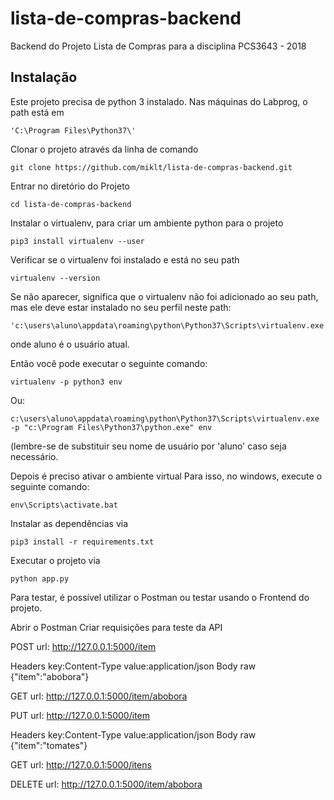 # lista-de-compras-backend
Backend do Projeto Lista de Compras para a disciplina PCS3643 - 2018

## Instalação
Este projeto precisa de python 3 instalado. Nas máquinas do Labprog, o path está em
```
'C:\Program Files\Python37\'
```

Clonar o projeto através da linha de comando
```
git clone https://github.com/miklt/lista-de-compras-backend.git
```

Entrar no diretório do Projeto
```
cd lista-de-compras-backend
```
Instalar o virtualenv, para criar um ambiente python para o projeto 
```
pip3 install virtualenv --user
```
Verificar se o virtualenv foi instalado e está no seu path
```
virtualenv --version
```
Se não aparecer, significa que o virtualenv não foi adicionado ao seu path, mas ele deve estar instalado no seu perfil neste path:
``` 
'c:\users\aluno\appdata\roaming\python\Python37\Scripts\virtualenv.exe' 
``` 
 onde aluno é o usuário atual.

Então você pode executar o seguinte comando:
```
virtualenv -p python3 env
```

Ou:
```
c:\users\aluno\appdata\roaming\python\Python37\Scripts\virtualenv.exe -p "c:\Program Files\Python37\python.exe" env 
```
(lembre-se de substituir seu nome de usuário por 'aluno' caso seja necessário.

Depois é preciso ativar o ambiente virtual
Para isso, no windows, execute o seguinte comando:
```
env\Scripts\activate.bat
```

Instalar as dependências via 
```
pip3 install -r requirements.txt
```

Executar o projeto via 
```
python app.py
```

Para testar, é possível utilizar o Postman ou testar usando o Frontend do projeto.

Abrir o Postman
Criar requisições para teste da API

POST
url: http://127.0.0.1:5000/item

Headers
key:Content-Type
value:application/json
Body
raw
{"item":"abobora"}

GET
url: http://127.0.0.1:5000/item/abobora

PUT
url: http://127.0.0.1:5000/item

Headers
key:Content-Type 
value:application/json
Body
raw
{"item":"tomates"}

GET
url: http://127.0.0.1:5000/itens

DELETE
url: http://127.0.0.1:5000/item/abobora

